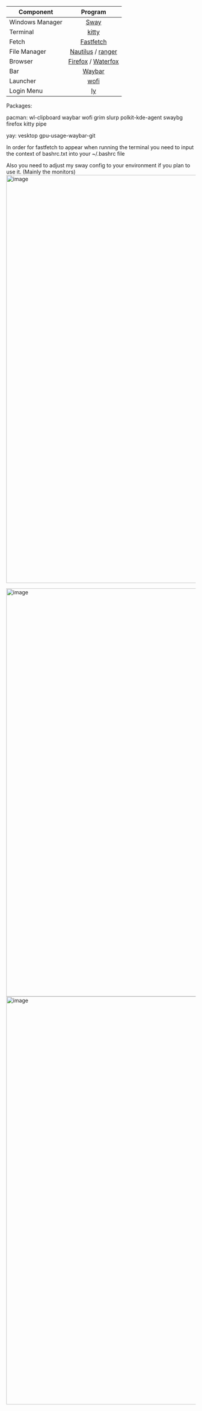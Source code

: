 
| Component       | Program            | 
| --------------- |:------------------:|
| Windows Manager | [Sway](https://github.com/swaywm/sway)| 
| Terminal        | [kitty](https://github.com/kovidgoyal/kitty)| 
| Fetch           | [Fastfetch](https://github.com/kovidgoyal/kitty)|
| File Manager    | [Nautilus](https://github.com/GNOME/nautilus) / [ranger](https://github.com/ranger/ranger) | 
| Browser         | [Firefox](https://github.com/topics/firefox-browser) / [Waterfox](https://github.com/BrowserWorks/Waterfox)| 
| Bar             | [Waybar](https://github.com/Alexays/Waybar) |
| Launcher        | [wofi](https://github.com/SimplyCEO/wofi)  | 
| Login Menu      | [ly](https://github.com/fairyglade/ly)  | 

Packages:

pacman: wl-clipboard waybar wofi grim slurp polkit-kde-agent swaybg firefox kitty pipe

yay: vesktop gpu-usage-waybar-git

In order for fastfetch to appear when running the terminal you need to input the context of bashrc.txt into your ~/.bashrc file

Also you need to adjust my sway config to your environment if you plan to use it. (Mainly the monitors)
<img width="1921" height="1081" alt="image" src="https://github.com/user-attachments/assets/40f8b847-a2d5-44e7-b513-93985df305f9" />

<img width="1921" height="1081" alt="image" src="https://github.com/user-attachments/assets/ba1d5cef-63ff-4d58-b3c9-8824ced098b0" />

<img width="1922" height="1081" alt="image" src="https://github.com/user-attachments/assets/801ca5d0-697e-43e8-88d8-7e3b1a5c2e87" />

